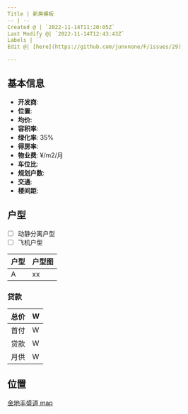 ```yaml
---
Title | 新房模板
-- | --
Created @ | `2022-11-14T11:20:05Z`
Last Modify @| `2022-11-14T12:43:43Z`
Labels | ``
Edit @| [here](https://github.com/junxnone/F/issues/29)

---
```

## 基本信息

- **开发商**: 
- **位置**: 
- **均价**: 
- **容积率**:  
- **绿化率**: 35%
- **得房率**: 
- **物业费**:  ¥/m2/月
- **车位比**: 
- **规划户数**: 
- **交通**:  
- **楼间距**: 

## 户型

- [ ] 动静分离户型
- [ ] 飞机户型

户型 | 户型图
-- | --
A | xx


### 贷款

总价 |  W
-- | --
首付 |  W
贷款 |  W
月供 |  W


## 位置

[金地丰盛道 map](https://junxnone.github.io/fmap/fsd ':include :type=iframe width=100% height=1200px')
